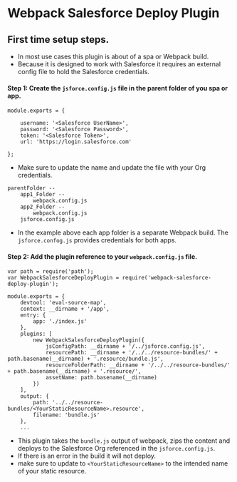 # Webpack Salesforce Deploy Plugin

## First time setup steps.

- In most use cases this plugin is about of a spa or Webpack build.
- Because it is designed to work with Salesforce it requires an external config file to hold the Salesforce credentials.

#### Step 1: Create the ``jsforce.config.js`` file in the parent folder of you spa or app.

```
module.exports = {

    username: '<Salesforce UserName>',
    password: '<Salesforce Password>',
    token: '<Salesforce Token>',
    url: 'https://login.salesforce.com'

};
 ```


- Make sure to update the name and update the file with your Org credentials.

```
parentFolder --
    app1_Folder --
        webpack.config.js
    app2_Folder --
        webpack.config.js
    jsforce.config.js

 ```

 - In the example above each app folder is a separate Webpack build. The `jsforce.confog.js` provides credentials for both apps.

#### Step 2: Add the plugin reference to your `webpack.config.js` file.

```
var path = require('path');
var WebpackSalesforceDeployPlugin = require('webpack-salesforce-deploy-plugin');

module.exports = {
    devtool: 'eval-source-map',
    context: __dirname + '/app',
    entry: {
        app: './index.js'
    },
    plugins: [
        new WebpackSalesforceDeployPlugin({
            jsConfigPath: __dirname + '/../jsforce.config.js',
            resourcePath: __dirname + '/../../resource-bundles/' + path.basename(__dirname) + '.resource/bundle.js',
            resourceFolderPath: __dirname + '/../../resource-bundles/' + path.basename(__dirname) + '.resource/',
            assetName: path.basename(__dirname)
        })
    ],
    output: {
        path: '../../resource-bundles/<YourStaticResourceName>.resource',
        filename: 'bundle.js'
    },
    ...
 ```

  - This plugin takes the `bundle.js` output of webpack, zips the content and deploys to the Salesforce Org referenced in the `jsforce.config.js`.
  - If there is an error in the build it will not deploy.
  - make sure to update to `<YourStaticResourceName>` to the intended name of your static resource.

